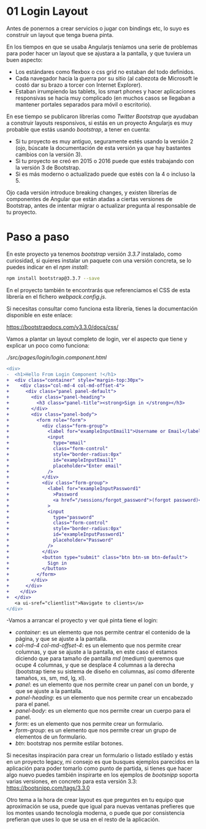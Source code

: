 # 01 Login Layout

Antes de ponernos a crear servicios o jugar con bindings etc, lo suyo es construir un layout que tenga buena pinta.

En los tiempos en que se usaba Angularjs teníamos una serie de problemas para poder hacer un layout que se ajustara a la pantalla, y que tuviera un buen aspecto:

- Los estándares como flexbox o css grid no estaban del todo definidos.
- Cada navegador hacía la guerra por su sitio (al cabezota de Microsoft le costó dar su brazo a torcer con Internet Explorer).
- Estaban irrumpiendo las tablets, los smart phones y hacer aplicaciones responsivas se hacía muy complicado (en muchos casos se llegaban a mantener portales separados para móvil o escritorio).

En ese tiempo se publicaron librerías como _Twitter Bootstrap_ que ayudaban a construir layouts responsivos, si estás en un proyecto Angularjs es muy probable que estás usando _bootstrap_, a tener en cuenta:

- Si tu proyecto es muy antiguo, seguramente estés usando la versión 2 (ojo, búscate la documentación de esta versión ya que hay bastantes cambios con la versión 3).
- Si tu proyecto se creó en 2015 o 2016 puede que estés trabajando con la versión 3 de Bootstrap.
- Si es más moderno o actualizado puede que estés con la 4 o incluso la 5.

Ojo cada versión introduce breaking changes, y existen librerías de componentes de Angular que están atadas a ciertas versiones de Bootstrap, antes de intentar migrar o actualizar pregunta al responsable de tu proyecto.

# Paso a paso

En este proyecto ya tenemos _bootstrap_ versión _3.3.7_ instalado, como curiosidad, si quieres instalar un paquete con una versión concreta, se lo puedes indicar en el _npm install_:

```bash
npm install bootstrap@3.3.7 --save
```

En el proyecto también te encontrarás que referenciamos el CSS de esta librería en el fichero _webpack.config.js_.

Si necesitas consultar como funciona esta librería, tienes la documentación disponible en este enlace:

https://bootstrapdocs.com/v3.3.0/docs/css/

Vamos a plantar un layout completo de login, ver el aspecto que tiene y explicar un poco como funciona:

_./src/pages/login/login.component.html_

```diff
<div>
-  <h1>Hello From Login Component !</h1>
+  <div class="container" style="margin-top:30px">
+    <div class="col-md-4 col-md-offset-4">
+      <div class="panel panel-default">
+        <div class="panel-heading">
+          <h3 class="panel-title"><strong>Sign in </strong></h3>
+        </div>
+        <div class="panel-body">
+          <form role="form">
+            <div class="form-group">
+              <label for="exampleInputEmail1">Username or Email</label>
+              <input
+                type="email"
+                class="form-control"
+                style="border-radius:0px"
+                id="exampleInputEmail1"
+                placeholder="Enter email"
+              />
+            </div>
+            <div class="form-group">
+              <label for="exampleInputPassword1"
+                >Password
+                <a href="/sessions/forgot_password">(forgot password)</a></label
+              >
+              <input
+                type="password"
+                class="form-control"
+                style="border-radius:0px"
+                id="exampleInputPassword1"
+                placeholder="Password"
+              />
+            </div>
+            <button type="submit" class="btn btn-sm btn-default">
+              Sign in
+            </button>
+          </form>
+        </div>
+      </div>
+    </div>
+  </div>
   <a ui-sref="clientlist">Navigate to clients</a>
</div>
```

-Vamos a arrancar el proyecto y ver qué pinta tiene el login:

- _container_: es un elemento que nos permite centrar el contenido de la página, y que se ajuste a la pantalla.
- _col-md-4 col-md-offset-4_: es un elemento que nos permite crear columnas, y que se ajuste a la pantalla, en este caso el estamos diciendo que para tamaño de pantalla _md_ (medium) queremos que ocupe 4 columnas, y que se desplace 4 columnas a la derecha (bootstrap tiene su sistema de diseño en columnas, así como diferente tamaños, xs, sm, md, lg, xl).
- _panel_: es un elemento que nos permite crear un panel con un borde, y que se ajuste a la pantalla.
- _panel-heading_: es un elemento que nos permite crear un encabezado para el panel.
- _panel-body_: es un elemento que nos permite crear un cuerpo para el panel.
- _form_: es un elemento que nos permite crear un formulario.
- _form-group_: es un elemento que nos permite crear un grupo de elementos de un formulario.
- _btn_: bootstrap nos permite estilar botones.

Si necesitas inspiración para crear un formulario o listado estilado y estás en un proyecto legacy, mi consejo es que busques ejemplos parecidos en la aplicación para poder tomarlo como punto de partida, si tienes que hacer algo nuevo puedes también inspirarte en los ejemplos de _bootsnipp_ soporta varias versiones, en concreto para esta versión 3.3: https://bootsnipp.com/tags/3.3.0

Otro tema a la hora de crear layout es que preguntes en tu equipo que aproximación se usa, puede que igual para nuevas ventanas prefieres que los montes usando tecnología moderna, o puede que por consistencia prefieran que uses lo que se usa en el resto de la aplicación.
